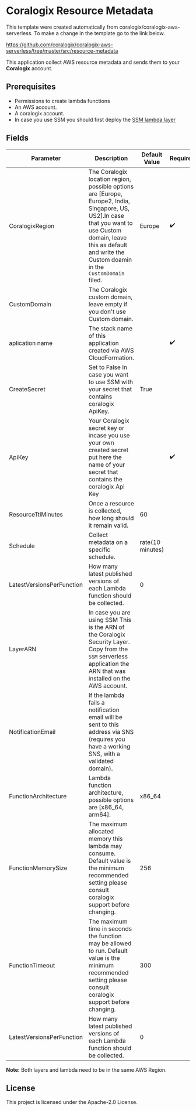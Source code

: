 # Coralogix Resource Metadata

This template were created automatically from coralogix/coralogix-aws-serverless.
To make a change in the template go to the link below.

https://github.com/coralogix/coralogix-aws-serverless/tree/master/src/resource-metadata

This application collect AWS resource metadata and sends them to your **Coralogix** account.

## Prerequisites
* Permissions to create lambda functions
* An AWS account.
* A coralogix account.
* In case you use SSM you should first deploy the [SSM lambda layer](https://us-east-1.console.aws.amazon.com/lambda/home?region=us-east-1#/create/app?applicationId=arn:aws:serverlessrepo:eu-central-1:597078901540:applications/Coralogix-Lambda-SSMLayer)

## Fields 

| Parameter | Description | Default Value | Required |
|---|---|---|---|
| CoralogixRegion | The Coralogix location region, possible options are [Europe, Europe2, India, Singapore, US, US2].In case that you want to use Custom domain, leave this as default and write the Custom doamin in the ``CustomDomain`` filed. | Europe | :heavy_check_mark: |
| CustomDomain | The Coralogix custom domain, leave empty if you don't use Custom domain. | | |
| aplication name | The stack name of this application created via AWS CloudFormation. | | :heavy_check_mark: |
| CreateSecret | Set to False In case you want to use SSM with your secret that contains coralogix ApiKey. | True |  | 
| ApiKey | Your Coralogix secret key or incase you use your own created secret put here the name of your secret that contains the coralogix Api Key |  | :heavy_check_mark: | 
| ResourceTtlMinutes | Once a resource is collected, how long should it remain valid. | 60 | |
| Schedule | Collect metadata on a specific schedule. | rate(10 minutes) | |
| LatestVersionsPerFunction | How many latest published versions of each Lambda function should be collected. | 0 | |
| LayerARN | In case you are using SSM This is the ARN of the Coralogix Security Layer. Copy from the ``SSM`` serverless application the ARN that was installed on the AWS account. | | |
| NotificationEmail | If the lambda fails a notification email will be sent to this address via SNS (requires you have a working SNS, with a validated domain). | | |
| FunctionArchitecture | Lambda function architecture, possible options are [x86_64, arm64]. | x86_64 | |
| FunctionMemorySize | The maximum allocated memory this lambda may consume. Default value is the minimum recommended setting please consult coralogix support before changing. | 256 |  |
| FunctionTimeout | The maximum time in seconds the function may be allowed to run. Default value is the minimum recommended setting please consult coralogix support before changing. | 300 |  |
| LatestVersionsPerFunction | How many latest published versions of each Lambda function should be collected. | 0 | | 


**Note:** Both layers and lambda need to be in the same AWS Region.

## License

This project is licensed under the Apache-2.0 License.



